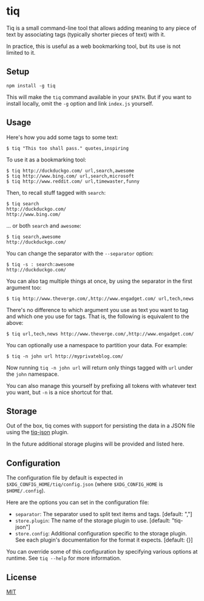 tiq
===

Tiq is a small command-line tool that allows adding meaning to any piece of
text by associating tags (typically shorter pieces of text) with it.

In practice, this is useful as a web bookmarking tool, but its use is not
limited to it.


Setup
-----
```
npm install -g tiq
```

This will make the `tiq` command available in your `$PATH`. But if you want to
install locally, omit the `-g` option and link `index.js` yourself.


Usage
-----

Here's how you add some tags to some text:

```
$ tiq "This too shall pass." quotes,inspiring
```

To use it as a bookmarking tool:

```
$ tiq http://duckduckgo.com/ url,search,awesome
$ tiq http://www.bing.com/ url,search,microsoft
$ tiq http://www.reddit.com/ url,timewaster,funny
```

Then, to recall stuff tagged with `search`:

```
$ tiq search
http://duckduckgo.com/
http://www.bing.com/
```

... or both `search` and `awesome`:
```
$ tiq search,awesome
http://duckduckgo.com/
```

You can change the separator with the `--separator` option:
```
$ tiq -s : search:awesome
http://duckduckgo.com/
```

You can also tag multiple things at once, by using the separator in the first
argument too:
```
$ tiq http://www.theverge.com/,http://www.engadget.com/ url,tech,news
```

There's no difference to which argument you use as text you want to tag and
which one you use for tags. That is, the following is equivalent to the above:
```
$ tiq url,tech,news http://www.theverge.com/,http://www.engadget.com/
```

You can optionally use a namespace to partition your data. For example:
```
$ tiq -n john url http://myprivateblog.com/
```

Now running `tiq -n john url` will return only things tagged with `url` under
the `john` namespace.

You can also manage this yourself by prefixing all tokens with whatever text you
want, but `-n` is a nice shortcut for that.


Storage
-------

Out of the box, tiq comes with support for persisting the data in a JSON file
using the [tiq-json](http://github.com/imiric/tiq-json) plugin.

In the future additional storage plugins will be provided and listed here.


Configuration
-------------

The configuration file by default is expected in `$XDG_CONFIG_HOME/tiq/config.json`
(where `$XDG_CONFIG_HOME` is `$HOME/.config`).

Here are the options you can set in the configuration file:

- `separator`: The separator used to split text items and tags. [default: ","]
- `store.plugin`: The name of the storage plugin to use. [default: "tiq-json"]
- `store.config`: Additional configuration specific to the storage plugin. See
  each plugin's documentation for the format it expects. [default: {}]

You can override some of this configuration by specifying various options at
runtime. See `tiq --help` for more information.


License
-------

[MIT](LICENSE)
